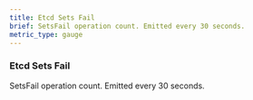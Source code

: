 ```yaml
---
title: Etcd Sets Fail
brief: SetsFail operation count. Emitted every 30 seconds.
metric_type: gauge
---
```


### Etcd Sets Fail

SetsFail operation count. Emitted every 30 seconds.